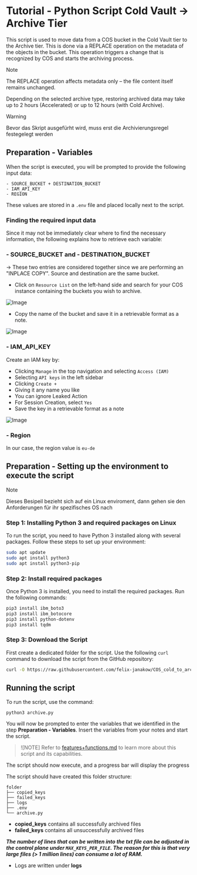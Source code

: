 # Tutorial - Python Script Cold Vault -> Archive Tier

This script is used to move data from a COS bucket in the Cold Vault tier to the Archive tier. This is done via a REPLACE operation on the metadata of the objects in the bucket. This operation triggers a change that is recognized by COS and starts the archiving process.

> [!NOTE]  
> The REPLACE operation affects metadata only – the file content itself remains unchanged.  
>  
> Depending on the selected archive type, restoring archived data may take up to 2 hours (Accelerated) or up to 12 hours (with Cold Archive).

> [!WARNING]
> Bevor das Skript ausgefürht wird, muss erst die Archivierungsregel festegelegt werden

## Preparation - Variables

When the script is executed, you will be prompted to provide the following input data: 

    - SOURCE_BUCKET + DESTINATION_BUCKET
    - IAM_API_KEY
    - REGION

These values are stored in a `.env` file and placed locally next to the script.

### Finding the required input data

Since it may not be immediately clear where to find the necessary information, the following explains how to retrieve each variable:


### - SOURCE_BUCKET and - DESTINATION_BUCKET

-> These two entries are considered together since we are performing an "INPLACE COPY". Source and destination are the same bucket.

- Click on ``Resource List`` on the left-hand side and search for your COS instance containing the buckets you wish to archive.   

![Image](https://github.com/user-attachments/assets/e9d100d3-4c2b-46c9-b002-f847af128bff)

- Copy the name of the bucket and save it in a retrievable format as a note. 

![Image](https://github.com/user-attachments/assets/23996861-7842-4aed-b5f1-704632c81da7)


### - IAM_API_KEY

Create an IAM key by:
- Clicking ``Manage`` in the top navigation and selecting ``Access (IAM)``
- Selecting ``API keys`` in the left sidebar
- Clicking ``Create +``  
- Giving it any name you like
- You can ignore Leaked Action
- For Session Creation, select ``Yes``
- Save the key in a retrievable format as a note

![Image](https://github.com/user-attachments/assets/19934ff3-fce4-4bc5-9059-e0440abaa38b)

### - Region

In our case, the region value is ``eu-de``

## Preparation - Setting up the environment to execute the script

> [!NOTE]
> Dieses Besipeil bezieht sich auf ein Linux enviroment, dann gehen sie den Anforderungen für ihr spezifisches OS nach 

### Step 1: Installing Python 3 and required packages on Linux

To run the script, you need to have Python 3 installed along with several packages. Follow these steps to set up your environment:


```bash
sudo apt update
sudo apt install python3
sudo apt install python3-pip
``` 

### Step 2: Install required packages

Once Python 3 is installed, you need to install the required packages. Run the following commands:
```bash
pip3 install ibm_boto3
pip3 install ibm_botocore
pip3 install python-dotenv
pip3 install tqdm
```
### Step 3: Download the Script

First create a dedicated folder for the script. Use the following `curl` command to download the script from the GitHub repository:

```bash
curl -O https://raw.githubusercontent.com/felix-janakow/COS_cold_to_archive/main/archive.py
```

## Running the script

To run the script, use the command:

```
python3 archive.py
```

You will now be prompted to enter the variables that we identified in the step **Preparation - Variables**. Insert the variables from your notes and start the script.

> ![NOTE]
> Refer to [features+functions.md](https://github.com/felix-janakow/COS_cold_to_archive/blob/main/features%2Bfunctions.md) to learn more about this script and its capabilities.

The script should now execute, and a progress bar will display the progress

The script should have created this folder structure:

 
```
folder
├── copied_keys
├── failed_keys
├── logs
├── .env
└── archive.py

```
- **copied_keys** contains all successfully archived files
- **failed_keys** contains all unsuccessfully archived files

***The number of lines that can be written into the txt file can be adjusted in the control plane under ``MAX_KEYS_PER_FILE``. The reason for this is that very large files (> 1 million lines) can consume a lot of RAM.***

- Logs are written under **logs**